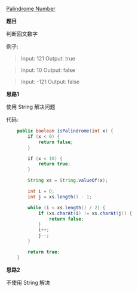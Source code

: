 [Palindrome Number](https://leetcode.com/problems/palindrome-number/)

**题目**

判断回文数字

例子:

>Input: 121
>Output: true

>Input: 10
>Output: false

>Input: -121
>Output: false



**思路1**

使用 String 解决问题

代码:

``` java
    public boolean isPalindrome(int x) {
        if (x < 0) {
            return false;
        }

        if (x < 10) {
            return true;
        }

        String xs = String.valueOf(x);

        int i = 0;
        int j = xs.length() - 1;

        while (i < xs.length() / 2) {
            if (xs.charAt(i) != xs.charAt(j)) {
                return false;
            }
            i++;
            j--;
        }

        return true;
    }
```

**思路2**

不使用 String 解决

